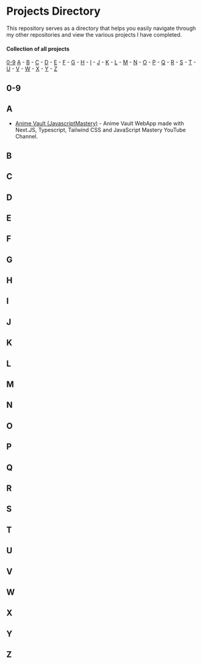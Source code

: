 # Projects Directory
This repository serves as a directory that helps you easily navigate through my other repositories and view the various projects I have completed.

#### Collection of all projects 

[0-9](#0) [A](#a) - [B](#b) - [C](#c) - [D](#d) - [E](#e) - [F](#f) - [G](#g) - [H](#h) - [I](#i) - [J](#j) - [K](#k) - [L](#l) - [M](#m) - [N](#n) - [O](#o) - [P](#p) - [Q](#q) - [R](#r) - [S](#s) - [T](#t) - [U](#u) - [V](#v) - [W](#w) - [X](#x) - [Y](#y) - [Z](#z)

## 0-9 <a id="0"></a>
## A <a id="a"></a>
- <a href="https://anime-vault-jsm.vercel.app/">Anime Vault (JavascriptMastery)<a/> - Anime Vault WebApp made with Next.JS, Typescript, Tailwind CSS and JavaScript Mastery YouTube Channel.
## B <a id="b"></a>
## C <a id="c"></a>
## D <a id="d"></a>
## E <a id="e"></a>
## F <a id="f"></a>
## G <a id="g"></a>
## H <a id="h"></a>
## I <a id="i"></a>
## J <a id="j"></a>
## K <a id="k"></a>
## L <a id="l"></a>
## M <a id="m"></a>
## N <a id="n"></a>
## O <a id="o"></a>
## P <a id="p"></a>
## Q <a id="q"></a>
## R <a id="r"></a>
## S <a id="s"></a>
## T <a id="t"></a>
## U <a id="u"></a>
## V <a id="v"></a>
## W <a id="w"></a>
## X <a id="x"></a>
## Y <a id="y"></a>
## Z <a id="z"></a>
